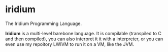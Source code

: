 # iridium
The Iridium Programming Language.

__Iridium__ is a multi-level barebone language. It is compilable (transpiled to C and then compiled), you can also interpret it it with a interpreter, or you can even use my repoitory LWIVM to run it on a VM, like the JVM.

